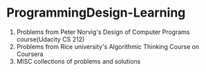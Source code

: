 # ProgrammingDesign-Learning

1) Problems from Peter Norvig's Design of Computer Programs course(Udacity CS 212)
2) Problems from Rice university's Algorithmic Thinking Course on Coursera 
3) MISC collections of problems and solutions
